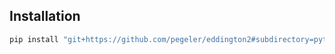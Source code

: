## Installation

```bash
pip install "git+https://github.com/pegeler/eddington2#subdirectory=python"
```

